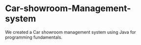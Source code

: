 # Car-showroom-Management-system
We created a Car showroom management system using Java for programming fundamentals.
